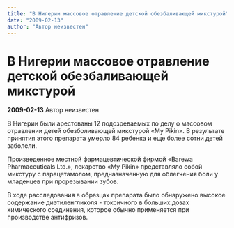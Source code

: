 ```yaml
---
title: "В Нигерии массовое отравление детской обезбаливающей микстурой"
date: "2009-02-13"
author: "Автор неизвестен"
---
```


# В Нигерии массовое отравление детской обезбаливающей микстурой

**2009-02-13** Автор неизвестен

В Нигерии были арестованы 12 подозреваемых по делу о массовом отравлении детей обезболивающей микстурой «My Pikin». В результате принятия этого препарата умерло 84 ребенка и еще более сотни детей заболели.

Произведенное местной фармацевтической фирмой «Barewa Pharmaceuticals Ltd.», лекарство «My Pikin» представляло собой микстуру с парацетамолом, предназначенную для облегчения боли у младенцев при прорезывании зубов.

В ходе расследования в образцах препарата было обнаружено высокое содержание диэтиленгликоля - токсичного в больших дозах химического соединения, которое обычно применяется при производстве антифризов.